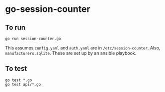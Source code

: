 # go-session-counter

## To run

```
go run session-counter.go
```

This assumes `config.yaml` and `auth.yaml` are in `/etc/session-counter`. Also, `manufacturers.sqlite`. These are set up by an ansible playbook.

## To test

```
go test *.go
go test api/*.go
```


